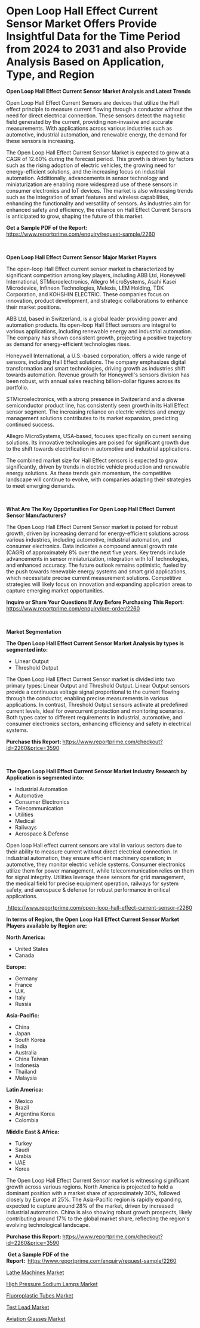<p><h1>Open Loop Hall Effect Current Sensor Market Offers Provide Insightful Data for the Time Period from 2024 to 2031 and also Provide Analysis Based on Application, Type, and Region</h1></p><p><strong>Open Loop Hall Effect Current Sensor Market Analysis and Latest Trends</strong></p>
<p><p>Open Loop Hall Effect Current Sensors are devices that utilize the Hall effect principle to measure current flowing through a conductor without the need for direct electrical connection. These sensors detect the magnetic field generated by the current, providing non-invasive and accurate measurements. With applications across various industries such as automotive, industrial automation, and renewable energy, the demand for these sensors is increasing.</p><p>The Open Loop Hall Effect Current Sensor Market is expected to grow at a CAGR of 12.60% during the forecast period. This growth is driven by factors such as the rising adoption of electric vehicles, the growing need for energy-efficient solutions, and the increasing focus on industrial automation. Additionally, advancements in sensor technology and miniaturization are enabling more widespread use of these sensors in consumer electronics and IoT devices. The market is also witnessing trends such as the integration of smart features and wireless capabilities, enhancing the functionality and versatility of sensors. As industries aim for enhanced safety and efficiency, the reliance on Hall Effect Current Sensors is anticipated to grow, shaping the future of this market.</p></p>
<p><strong>Get a Sample PDF of the Report:&nbsp;</strong> <a href="https://www.reportprime.com/enquiry/request-sample/2260">https://www.reportprime.com/enquiry/request-sample/2260</a></p>
<p>&nbsp;</p>
<p><strong>Open Loop Hall Effect Current Sensor Major Market Players</strong></p>
<p><p>The open-loop Hall Effect current sensor market is characterized by significant competition among key players, including ABB Ltd, Honeywell International, STMicroelectronics, Allegro MicroSystems, Asahi Kasei Microdevice, Infineon Technologies, Melexis, LEM Holding, TDK Corporation, and KOHSHIN ELECTRIC. These companies focus on innovation, product development, and strategic collaborations to enhance their market positions.</p><p>ABB Ltd, based in Switzerland, is a global leader providing power and automation products. Its open-loop Hall Effect sensors are integral to various applications, including renewable energy and industrial automation. The company has shown consistent growth, projecting a positive trajectory as demand for energy-efficient technologies rises.</p><p>Honeywell International, a U.S.-based corporation, offers a wide range of sensors, including Hall Effect solutions. The company emphasizes digital transformation and smart technologies, driving growth as industries shift towards automation. Revenue growth for Honeywell's sensors division has been robust, with annual sales reaching billion-dollar figures across its portfolio.</p><p>STMicroelectronics, with a strong presence in Switzerland and a diverse semiconductor product line, has consistently seen growth in its Hall Effect sensor segment. The increasing reliance on electric vehicles and energy management solutions contributes to its market expansion, predicting continued success.</p><p>Allegro MicroSystems, USA-based, focuses specifically on current sensing solutions. Its innovative technologies are poised for significant growth due to the shift towards electrification in automotive and industrial applications.</p><p>The combined market size for Hall Effect sensors is expected to grow significantly, driven by trends in electric vehicle production and renewable energy solutions. As these trends gain momentum, the competitive landscape will continue to evolve, with companies adapting their strategies to meet emerging demands.</p></p>
<p>&nbsp;</p>
<p><strong>What Are The Key Opportunities For Open Loop Hall Effect Current Sensor Manufacturers?</strong></p>
<p><p>The Open Loop Hall Effect Current Sensor market is poised for robust growth, driven by increasing demand for energy-efficient solutions across various industries, including automotive, industrial automation, and consumer electronics. Data indicates a compound annual growth rate (CAGR) of approximately 8% over the next five years. Key trends include advancements in sensor miniaturization, integration with IoT technologies, and enhanced accuracy. The future outlook remains optimistic, fueled by the push towards renewable energy systems and smart grid applications, which necessitate precise current measurement solutions. Competitive strategies will likely focus on innovation and expanding application areas to capture emerging market opportunities.</p></p>
<p><strong>Inquire or Share Your Questions If Any Before Purchasing This Report:</strong> <a href="https://www.reportprime.com/enquiry/pre-order/2260">https://www.reportprime.com/enquiry/pre-order/2260</a></p>
<p>&nbsp;</p>
<p><strong>Market Segmentation</strong></p>
<p><strong>The Open Loop Hall Effect Current Sensor Market Analysis by types is segmented into:</strong></p>
<p><ul><li>Linear Output</li><li>Threshold Output</li></ul></p>
<p><p>The Open Loop Hall Effect Current Sensor market is divided into two primary types: Linear Output and Threshold Output. Linear Output sensors provide a continuous voltage signal proportional to the current flowing through the conductor, enabling precise measurements in various applications. In contrast, Threshold Output sensors activate at predefined current levels, ideal for overcurrent protection and monitoring scenarios. Both types cater to different requirements in industrial, automotive, and consumer electronics sectors, enhancing efficiency and safety in electrical systems.</p></p>
<p><strong>Purchase this Report:&nbsp;</strong><a href="https://www.reportprime.com/checkout?id=2260&price=3590">https://www.reportprime.com/checkout?id=2260&price=3590</a></p>
<p>&nbsp;</p>
<p><strong>The Open Loop Hall Effect Current Sensor Market Industry Research by Application is segmented into:</strong></p>
<p><ul><li>Industrial Automation</li><li>Automotive</li><li>Consumer Electronics</li><li>Telecommunication</li><li>Utilities</li><li>Medical</li><li>Railways</li><li>Aerospace & Defense</li></ul></p>
<p><p>Open loop Hall effect current sensors are vital in various sectors due to their ability to measure current without direct electrical connection. In industrial automation, they ensure efficient machinery operation; in automotive, they monitor electric vehicle systems. Consumer electronics utilize them for power management, while telecommunication relies on them for signal integrity. Utilities leverage these sensors for grid management, the medical field for precise equipment operation, railways for system safety, and aerospace & defense for robust performance in critical applications.</p></p>
<p><a href="https://www.reportprime.com/open-loop-hall-effect-current-sensor-r2260">&nbsp;https://www.reportprime.com/open-loop-hall-effect-current-sensor-r2260</a></p>
<p><strong>In terms of Region, the Open Loop Hall Effect Current Sensor Market Players available by Region are:</strong></p>
<p>
    <p> <strong> North America: </strong>
        <ul>
            <li>United States</li>
            <li>Canada</li>
        </ul>
        </p> 
    <p> <strong> Europe: </strong>
        <ul>
            <li>Germany</li>
            <li>France</li>
            <li>U.K.</li>
            <li>Italy</li>
            <li>Russia</li>
        </ul>
        </p> 
    <p> <strong> Asia-Pacific: </strong>
        <ul>
            <li>China</li>
            <li>Japan</li>
            <li>South Korea</li>
            <li>India</li>
            <li>Australia</li>
            <li>China Taiwan</li>
            <li>Indonesia</li>
            <li>Thailand</li>
            <li>Malaysia</li>
        </ul>
        </p> 
    <p> <strong> Latin America: </strong>
        <ul>
            <li>Mexico</li>
            <li>Brazil</li>
            <li>Argentina Korea</li>
            <li>Colombia</li>
        </ul>
        </p> 
    <p> <strong> Middle East & Africa: </strong>
        <ul>
            <li>Turkey</li>
            <li>Saudi</li>
            <li>Arabia</li>
            <li>UAE</li>
            <li>Korea</li>
        </ul>
    </p>
    </p>
<p><p>The Open Loop Hall Effect Current Sensor market is witnessing significant growth across various regions. North America is projected to hold a dominant position with a market share of approximately 30%, followed closely by Europe at 25%. The Asia-Pacific region is rapidly expanding, expected to capture around 28% of the market, driven by increased industrial automation. China is also showing robust growth prospects, likely contributing around 17% to the global market share, reflecting the region's evolving technological landscape.</p></p>
<p><strong>Purchase this Report: </strong><a href="https://www.reportprime.com/checkout?id=2260&price=3590">https://www.reportprime.com/checkout?id=2260&price=3590</a></p>
<p>&nbsp;<strong>Get a Sample PDF of the Report:&nbsp;&nbsp;</strong><a href="https://www.reportprime.com/enquiry/request-sample/2260">https://www.reportprime.com/enquiry/request-sample/2260</a></p>
<p><strong></strong></p>
<p><p><a href="https://www.linkedin.com/pulse/emerging-market-trends-regional-analysis-lathe-machines-lf3uf?trackingId=TwrmNthnR26BHH7UGKRXvA%3D%3D">Lathe Machines Market</a></p><p><a href="https://github.com/WashimHussain441/Market-Research-Report-List-1/blob/main/high-pressure-sodium-lamps-market.md">High Pressure Sodium Lamps Market</a></p><p><a href="https://issuu.com/reportprime-2/docs/fluoroplastic-tubes-market-size-203_74a1aa70837b79">Fluoroplastic Tubes Market</a></p><p><a href="https://github.com/Annahawkins697/Market-Research-Report-List-1/blob/main/test-lead-market.md">Test Lead Market</a></p><p><a href="https://issuu.com/reportprime-2/docs/aviation-glasses-market-size-2030.p_6e256f1632cdfe">Aviation Glasses Market</a></p></p>
